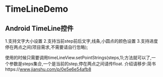 # TimeLineDemo
Android TimeLine控件
---
1.支持文字大小设置
2.支持当前step前后文字,线条,小圆点的颜色设置
3.支持进度停在两点之间(项目需求,不需要请自行忽略);

使用的时候只需要调用timeLineView.setPointStrings(steps,1);方法就可以了,一个参数是steps集合,一个是当前的step,停在两点之间请传float.
介绍请移步:简书https://www.jianshu.com/p/0e5e6e54afb8
